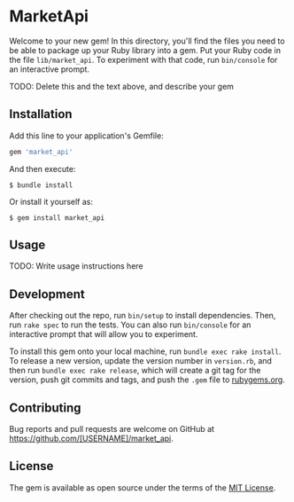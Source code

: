 # MarketApi

Welcome to your new gem! In this directory, you'll find the files you need to be able to package up your Ruby library into a gem. Put your Ruby code in the file `lib/market_api`. To experiment with that code, run `bin/console` for an interactive prompt.

TODO: Delete this and the text above, and describe your gem

## Installation

Add this line to your application's Gemfile:

```ruby
gem 'market_api'
```

And then execute:

    $ bundle install

Or install it yourself as:

    $ gem install market_api

## Usage

TODO: Write usage instructions here

## Development

After checking out the repo, run `bin/setup` to install dependencies. Then, run `rake spec` to run the tests. You can also run `bin/console` for an interactive prompt that will allow you to experiment.

To install this gem onto your local machine, run `bundle exec rake install`. To release a new version, update the version number in `version.rb`, and then run `bundle exec rake release`, which will create a git tag for the version, push git commits and tags, and push the `.gem` file to [rubygems.org](https://rubygems.org).

## Contributing

Bug reports and pull requests are welcome on GitHub at https://github.com/[USERNAME]/market_api.


## License

The gem is available as open source under the terms of the [MIT License](https://opensource.org/licenses/MIT).
